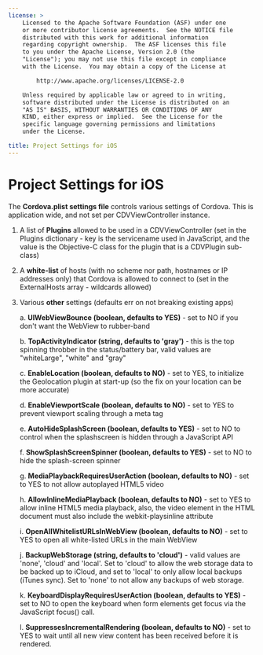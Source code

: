 ```yaml
---
license: >
    Licensed to the Apache Software Foundation (ASF) under one
    or more contributor license agreements.  See the NOTICE file
    distributed with this work for additional information
    regarding copyright ownership.  The ASF licenses this file
    to you under the Apache License, Version 2.0 (the
    "License"); you may not use this file except in compliance
    with the License.  You may obtain a copy of the License at

        http://www.apache.org/licenses/LICENSE-2.0

    Unless required by applicable law or agreed to in writing,
    software distributed under the License is distributed on an
    "AS IS" BASIS, WITHOUT WARRANTIES OR CONDITIONS OF ANY
    KIND, either express or implied.  See the License for the
    specific language governing permissions and limitations
    under the License.

title: Project Settings for iOS
---
```


Project Settings for iOS
========================

The **Cordova.plist settings file** controls various settings of Cordova. This is application wide, and not set per CDVViewController instance.

1. A list of **Plugins** allowed to be used in a CDVViewController (set in the Plugins dictionary - key is the servicename used in JavaScript, and the value is the Objective-C class for the plugin that is a CDVPlugin sub-class)
2. A **white-list** of hosts (with no scheme nor path, hostnames or IP addresses only) that Cordova is allowed to connect to (set in the ExternalHosts array - wildcards allowed)
3. Various **other** settings (defaults err on not breaking existing apps)

	a. **UIWebViewBounce (boolean, defaults to YES)** - set to NO if you don't want the WebView to rubber-band

	b. **TopActivityIndicator (string, defaults to 'gray')** - this is the top spinning throbber in the status/battery bar, valid values are "whiteLarge", "white" and "gray"

	c. **EnableLocation (boolean, defaults to NO)** - set to YES, to initialize the Geolocation plugin at start-up (so the fix on your location can be more accurate)

	d. **EnableViewportScale (boolean, defaults to NO)** - set to YES to prevent viewport scaling through a meta tag

	e. **AutoHideSplashScreen (boolean, defaults to YES)** - set to NO to control when the splashscreen is hidden through a JavaScript API

	f. **ShowSplashScreenSpinner (boolean, defaults to YES)** - set to NO to hide the splash-screen spinner

	g. **MediaPlaybackRequiresUserAction (boolean, defaults to NO)** - set to YES to not allow autoplayed HTML5 video

	h. **AllowInlineMediaPlayback (boolean, defaults to NO)** - set to YES to allow inline HTML5 media playback, also, the video element in the HTML document must also include the webkit-playsinline attribute

	i. **OpenAllWhitelistURLsInWebView (boolean, defaults to NO)** - set to YES to open all white-listed URLs in the main WebView

	j. **BackupWebStorage (string, defaults to 'cloud')** - valid values are 'none', 'cloud' and 'local'. Set to 'cloud' to allow the web storage data to be backed up to iCloud, and set to 'local' to only allow local backups (iTunes sync). Set to 'none' to not allow any backups of web storage.
	
	k. **KeyboardDisplayRequiresUserAction (boolean, defaults to YES)** - set to NO to open the keyboard when form elements get focus via the JavaScript focus() call.

	l. **SuppressesIncrementalRendering (boolean, defaults to NO)** - set to YES to wait until all new view content has been received before it is rendered.
